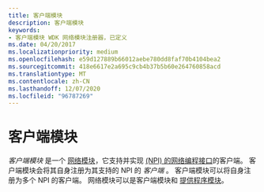 ```yaml
---
title: 客户端模块
description: 客户端模块
keywords:
- 客户端模块 WDK 网络模块注册器，已定义
ms.date: 04/20/2017
ms.localizationpriority: medium
ms.openlocfilehash: e59d127889b66012aebe780dd8faf70b4104bea2
ms.sourcegitcommit: 418e6617e2a695c9cb4b37b5b60e264760858acd
ms.translationtype: MT
ms.contentlocale: zh-CN
ms.lasthandoff: 12/07/2020
ms.locfileid: "96787269"
---
```

# <a name="client-module"></a>客户端模块


*客户端模块* 是一个 [网络模块](network-module.md)，它支持并实现 [ (NPI) 的网络编程接口](network-programming-interface.md)的客户端。 客户端模块会将其自身注册为其支持的 NPI 的 *客户端* 。 客户端模块可以将自身注册为多个 NPI 的客户端。 网络模块可以是客户端模块和 [提供程序模块](provider-module.md)。

 

 





